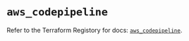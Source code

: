 # `aws_codepipeline`

Refer to the Terraform Registory for docs: [`aws_codepipeline`](https://registry.terraform.io/providers/hashicorp/aws/4.64.0/docs/resources/codepipeline).
